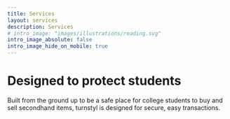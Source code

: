 ```yaml
---
title: Services
layout: services
description: Services
# intro_image: "images/illustrations/reading.svg"
intro_image_absolute: false
intro_image_hide_on_mobile: true
---
```


# Designed to protect students

Built from the ground up to be a safe place for college students to buy and sell secondhand items, turnstyl is designed for secure, easy transactions. 